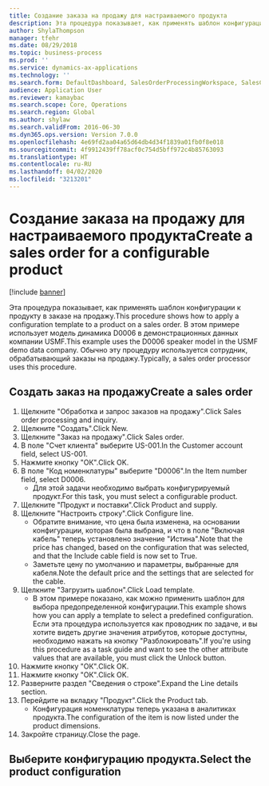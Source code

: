 ```yaml
---
title: Создание заказа на продажу для настраиваемого продукта
description: Эта процедура показывает, как применять шаблон конфигурации к продукту в заказе на продажу.
author: ShylaThompson
manager: tfehr
ms.date: 08/29/2018
ms.topic: business-process
ms.prod: ''
ms.service: dynamics-ax-applications
ms.technology: ''
ms.search.form: DefaultDashboard, SalesOrderProcessingWorkspace, SalesCreateOrder, SalesTable, PCRuntimeConfigurator, PCTemplateConfigurationSelection
audience: Application User
ms.reviewer: kamaybac
ms.search.scope: Core, Operations
ms.search.region: Global
ms.author: shylaw
ms.search.validFrom: 2016-06-30
ms.dyn365.ops.version: Version 7.0.0
ms.openlocfilehash: 4e69fd2aa04a65d64db4d34f1839a01fb0f8e018
ms.sourcegitcommit: 4f9912439ff78acf0c754d5bff972c4b85763093
ms.translationtype: HT
ms.contentlocale: ru-RU
ms.lasthandoff: 04/02/2020
ms.locfileid: "3213201"
---
```

# <a name="create-a-sales-order-for-a-configurable-product"></a><span data-ttu-id="cc9f6-103">Создание заказа на продажу для настраиваемого продукта</span><span class="sxs-lookup"><span data-stu-id="cc9f6-103">Create a sales order for a configurable product</span></span>

[!include [banner](../../includes/banner.md)]

<span data-ttu-id="cc9f6-104">Эта процедура показывает, как применять шаблон конфигурации к продукту в заказе на продажу.</span><span class="sxs-lookup"><span data-stu-id="cc9f6-104">This procedure shows how to apply a configuration template to a product on a sales order.</span></span> <span data-ttu-id="cc9f6-105">В этом примере использует модель динамика D0006 в демонстрационных данных компании USMF.</span><span class="sxs-lookup"><span data-stu-id="cc9f6-105">This example uses the D0006 speaker model in the USMF demo data company.</span></span> <span data-ttu-id="cc9f6-106">Обычно эту процедуру используется сотрудник, обрабатывающий заказы на продажу.</span><span class="sxs-lookup"><span data-stu-id="cc9f6-106">Typically, a sales order processor uses this procedure.</span></span>


## <a name="create-a-sales-order"></a><span data-ttu-id="cc9f6-107">Создать заказ на продажу</span><span class="sxs-lookup"><span data-stu-id="cc9f6-107">Create a sales order</span></span>
1. <span data-ttu-id="cc9f6-108">Щелкните "Обработка и запрос заказов на продажу".</span><span class="sxs-lookup"><span data-stu-id="cc9f6-108">Click Sales order processing and inquiry.</span></span>
2. <span data-ttu-id="cc9f6-109">Щелкните "Создать".</span><span class="sxs-lookup"><span data-stu-id="cc9f6-109">Click New.</span></span>
3. <span data-ttu-id="cc9f6-110">Щелкните "Заказ на продажу".</span><span class="sxs-lookup"><span data-stu-id="cc9f6-110">Click Sales order.</span></span>
4. <span data-ttu-id="cc9f6-111">В поле "Счет клиента" выберите US-001.</span><span class="sxs-lookup"><span data-stu-id="cc9f6-111">In the Customer account field, select US-001.</span></span> 
5. <span data-ttu-id="cc9f6-112">Нажмите кнопку "OК".</span><span class="sxs-lookup"><span data-stu-id="cc9f6-112">Click OK.</span></span>
6. <span data-ttu-id="cc9f6-113">В поле "Код номенклатуры" выберите "D0006".</span><span class="sxs-lookup"><span data-stu-id="cc9f6-113">In the Item number field, select D0006.</span></span>
    * <span data-ttu-id="cc9f6-114">Для этой задачи необходимо выбрать конфигурируемый продукт.</span><span class="sxs-lookup"><span data-stu-id="cc9f6-114">For this task, you must select a configurable product.</span></span>  
7. <span data-ttu-id="cc9f6-115">Щелкните "Продукт и поставки".</span><span class="sxs-lookup"><span data-stu-id="cc9f6-115">Click Product and supply.</span></span>
8. <span data-ttu-id="cc9f6-116">Щелкните "Настроить строку".</span><span class="sxs-lookup"><span data-stu-id="cc9f6-116">Click Configure line.</span></span>
    * <span data-ttu-id="cc9f6-117">Обратите внимание, что цена была изменена, на основании конфигурации, которая была выбрана, и что в поле "Включая кабель" теперь установлено значение "Истина".</span><span class="sxs-lookup"><span data-stu-id="cc9f6-117">Note that the price has changed, based on the configuration that was selected, and that the Include cable field is now set to True.</span></span>  
    * <span data-ttu-id="cc9f6-118">Заметьте цену по умолчанию и параметры, выбранные для кабеля.</span><span class="sxs-lookup"><span data-stu-id="cc9f6-118">Note the default price and the settings that are selected for the cable.</span></span>  
9. <span data-ttu-id="cc9f6-119">Щелкните "Загрузить шаблон".</span><span class="sxs-lookup"><span data-stu-id="cc9f6-119">Click Load template.</span></span>
    * <span data-ttu-id="cc9f6-120">В этом примере показано, как можно применить шаблон для выбора предопределенной конфигурации.</span><span class="sxs-lookup"><span data-stu-id="cc9f6-120">This example shows how you can apply a template to select a predefined configuration.</span></span> <span data-ttu-id="cc9f6-121">Если эта процедура используется как проводник по задаче, и вы хотите видеть другие значения атрибутов, которые доступны, необходимо нажать на кнопку "Разблокировать".</span><span class="sxs-lookup"><span data-stu-id="cc9f6-121">If you're using this procedure as a task guide and want to see the other attribute values that are available, you must click the Unlock button.</span></span>  
10. <span data-ttu-id="cc9f6-122">Нажмите кнопку "OК".</span><span class="sxs-lookup"><span data-stu-id="cc9f6-122">Click OK.</span></span>
11. <span data-ttu-id="cc9f6-123">Нажмите кнопку "OК".</span><span class="sxs-lookup"><span data-stu-id="cc9f6-123">Click OK.</span></span>
12. <span data-ttu-id="cc9f6-124">Разверните раздел "Сведения о строке".</span><span class="sxs-lookup"><span data-stu-id="cc9f6-124">Expand the Line details section.</span></span>
13. <span data-ttu-id="cc9f6-125">Перейдите на вкладку "Продукт".</span><span class="sxs-lookup"><span data-stu-id="cc9f6-125">Click the Product tab.</span></span>
    * <span data-ttu-id="cc9f6-126">Конфигурация номенклатуры теперь указана в аналитиках продукта.</span><span class="sxs-lookup"><span data-stu-id="cc9f6-126">The configuration of the item is now listed under the product dimensions.</span></span>  
14. <span data-ttu-id="cc9f6-127">Закройте страницу.</span><span class="sxs-lookup"><span data-stu-id="cc9f6-127">Close the page.</span></span>

## <a name="select-the-product-configuration"></a><span data-ttu-id="cc9f6-128">Выберите конфигурацию продукта.</span><span class="sxs-lookup"><span data-stu-id="cc9f6-128">Select the product configuration</span></span>

